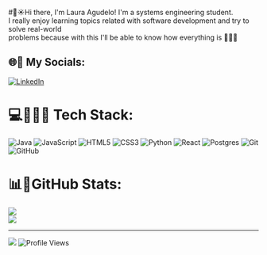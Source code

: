 #💫☀️Hi there, I'm Laura Agudelo!
I'm a systems engineering student.<br>I really enjoy learning topics related with software development and try to solve real-world <br>problems because with this I'll be able to know how everything is 👩🏽‍💻


## 🌐📱 My Socials: 
[![LinkedIn](https://img.shields.io/badge/LinkedIn-%230077B5.svg?logo=linkedin&logoColor=white)](https://www.linkedin.com/in/laura-agudelo-marulanda-184771253/) 

# 💻👩🏽‍💻 Tech Stack:
![Java](https://img.shields.io/badge/java-%23ED8B00.svg?style=for-the-badge&logo=openjdk&logoColor=white) ![JavaScript](https://img.shields.io/badge/javascript-%23323330.svg?style=for-the-badge&logo=javascript&logoColor=%23F7DF1E) ![HTML5](https://img.shields.io/badge/html5-%23E34F26.svg?style=for-the-badge&logo=html5&logoColor=white) ![CSS3](https://img.shields.io/badge/css3-%231572B6.svg?style=for-the-badge&logo=css3&logoColor=white) ![Python](https://img.shields.io/badge/python-3670A0?style=for-the-badge&logo=python&logoColor=ffdd54) ![React](https://img.shields.io/badge/react-%2320232a.svg?style=for-the-badge&logo=react&logoColor=%2361DAFB) ![Postgres](https://img.shields.io/badge/postgres-%23316192.svg?style=for-the-badge&logo=postgresql&logoColor=white) ![Git](https://img.shields.io/badge/git-%23F05033.svg?style=for-the-badge&logo=git&logoColor=white) 
![GitHub](https://img.shields.io/badge/github-%23121011.svg?style=for-the-badge&logo=github&logoColor=white)

# 📊👤GitHub Stats:
![](https://github-readme-streak-stats.herokuapp.com/?user=lauraagudelo04&theme=dark&hide_border=false)<br/>
![](https://github-readme-stats.vercel.app/api/top-langs/?username=lauraagudelo04&theme=dark&hide_border=false&include_all_commits=false&count_private=false&layout=compact)

--- 
[![](https://visitcount.itsvg.in/api?id=lauraagudelo04&icon=0&color=0)](https://visitcount.itsvg.in)
![Profile Views](https://komarev.com/ghpvc/?username=lauraagudelo04&label=Profile%20views&color=0e75b6&style=flat)


